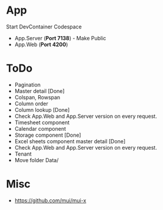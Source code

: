 # App
Start DevContainer Codespace
* App.Server (**Port 7138**) - Make Public
* App.Web (**Port 4200**)

# ToDo
* Pagination
* Master detail [Done]
* Colspan, Rowspan
* Column order
* Column lookup [Done]
* Check App.Web and App.Server version on every request.
* Timesheet component
* Calendar component
* Storage component [Done]
* Excel sheets component master detail [Done]
* Check App.Web and App.Server version on every request.
* Tenant
* Move folder Data/

# Misc
* https://github.com/mui/mui-x
